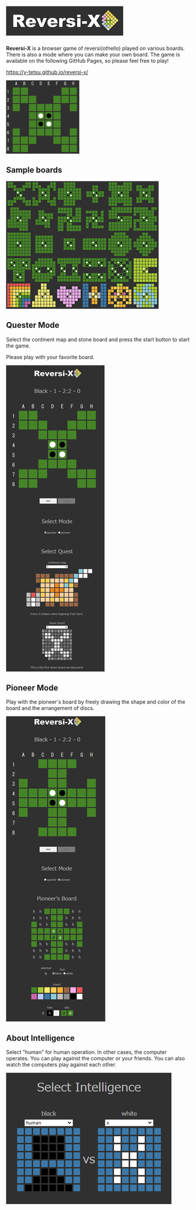 # <img src="images/reversi-x_logo_320x80.png">
**Reversi-X** is a browser game of reversi(othello) played on various boards.  There is also a mode where you can make your own board. The game is available on the following GitHub Pages, so please feel free to play!

https://y-tetsu.github.io/reversi-x/

<img src="images/play_demo.gif" with="200" height="200">


## Sample boards
<img src="images/sample_boards.png">

## Quester Mode
Select the continent map and stone board and press the start button to start the game.

Please play with your favorite board.

<img src="images/quester_mode_demo.png">

## Pioneer Mode
Play with the pioneer's board by freely drawing the shape and color of the board and the arrangement of discs.

<img src="images/pioneer_mode_demo.png">

## About Intelligence
Select "human" for human operation. In other cases, the computer operates. You can play against the computer or your friends. You can also watch the computers play against each other.

<img src="images/about_intelligence.png">
